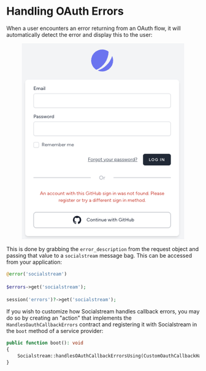 # Handling OAuth Errors

When a user encounters an error returning from an OAuth flow, it will automatically detect the error and display this to the user:

<figure><img src="../../.gitbook/assets/screenshot.png" alt=""><figcaption></figcaption></figure>

This is done by grabbing the `error_description` from the request object and passing that value to a `socialstream` message bag. This can be accessed from your application:

```php
@error('socialstream')

$errors->get('socialstream');

session('errors')?->get('socialstream');
```

If you wish to customize how Socialstream handles callback errors, you may do so by creating an "action" that implements the `HandlesOauthCallbackErrors` contract and registering it with Socialstream in the `boot` method of a service provider:

```php
public function boot(): void
{
    Socialstream::handlesOAuthCallbackErrorsUsing(CustomOauthCallbackHandler::class);
}
```

